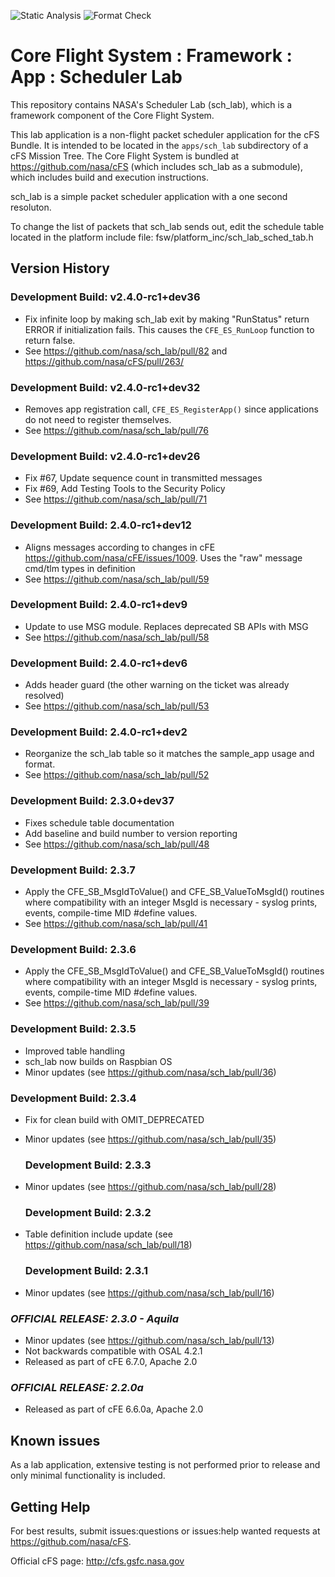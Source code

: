 ![Static Analysis](https://github.com/nasa/sch_lab/workflows/Static%20Analysis/badge.svg)
![Format Check](https://github.com/nasa/sch_lab/workflows/Format%20Check/badge.svg)

# Core Flight System : Framework : App : Scheduler Lab

This repository contains NASA's Scheduler Lab (sch_lab), which is a framework component of the Core Flight System.

This lab application is a non-flight packet scheduler application for the cFS Bundle. It is intended to be located in the `apps/sch_lab` subdirectory of a cFS Mission Tree. The Core Flight System is bundled at <https://github.com/nasa/cFS> (which includes sch_lab as a submodule), which includes build and execution instructions.

sch_lab is a simple packet scheduler application with a one second resoluton.

To change the list of packets that sch_lab sends out, edit the schedule table located in the platform include file: fsw/platform_inc/sch_lab_sched_tab.h

## Version History

### Development Build: v2.4.0-rc1+dev36

- Fix infinite loop by making sch_lab exit by making "RunStatus" return ERROR if initialization fails. This causes the `CFE_ES_RunLoop` function to return false.
- See <https://github.com/nasa/sch_lab/pull/82> and <https://github.com/nasa/cFS/pull/263/>

### Development Build: v2.4.0-rc1+dev32

- Removes app registration call, `CFE_ES_RegisterApp()` since applications do not need to register themselves.
- See <https://github.com/nasa/sch_lab/pull/76>

### Development Build: v2.4.0-rc1+dev26

- Fix #67, Update sequence count in transmitted messages
- Fix #69, Add Testing Tools to the Security Policy
- See <https://github.com/nasa/sch_lab/pull/71>

### Development Build: 2.4.0-rc1+dev12

- Aligns messages according to changes in cFE <https://github.com/nasa/cFE/issues/1009>. Uses the "raw" message cmd/tlm types in definition
- See <https://github.com/nasa/sch_lab/pull/59>

### Development Build: 2.4.0-rc1+dev9

- Update to use MSG module. Replaces deprecated SB APIs with MSG
- See <https://github.com/nasa/sch_lab/pull/58>

### Development Build: 2.4.0-rc1+dev6

- Adds header guard (the other warning on the ticket was already resolved)
- See <https://github.com/nasa/sch_lab/pull/53>

### Development Build: 2.4.0-rc1+dev2

- Reorganize the sch_lab table so it matches the sample_app usage and format.
- See <https://github.com/nasa/sch_lab/pull/52>

### Development Build: 2.3.0+dev37

- Fixes schedule table documentation
- Add baseline and build number to version reporting
- See <https://github.com/nasa/sch_lab/pull/48>

### Development Build: 2.3.7

- Apply the CFE_SB_MsgIdToValue() and CFE_SB_ValueToMsgId() routines where compatibility with an integer MsgId is necessary - syslog prints, events, compile-time MID #define values.
- See <https://github.com/nasa/sch_lab/pull/41>

### Development Build: 2.3.6

- Apply the CFE_SB_MsgIdToValue() and CFE_SB_ValueToMsgId() routines where compatibility with an integer MsgId is necessary - syslog prints, events, compile-time MID #define values.
- See <https://github.com/nasa/sch_lab/pull/39>

### Development Build: 2.3.5

- Improved table handling
- sch_lab now builds on Raspbian OS
- Minor updates (see <https://github.com/nasa/sch_lab/pull/36>)

### Development Build: 2.3.4

- Fix for clean build with OMIT_DEPRECATED
- Minor updates (see <https://github.com/nasa/sch_lab/pull/35>)

  ### Development Build: 2.3.3

- Minor updates (see <https://github.com/nasa/sch_lab/pull/28>)

  ### Development Build: 2.3.2

- Table definition include update (see <https://github.com/nasa/sch_lab/pull/18>)

  ### Development Build: 2.3.1

- Minor updates (see <https://github.com/nasa/sch_lab/pull/16>)

### _**OFFICIAL RELEASE: 2.3.0 - Aquila**_

- Minor updates (see <https://github.com/nasa/sch_lab/pull/13>)
- Not backwards compatible with OSAL 4.2.1
- Released as part of cFE 6.7.0, Apache 2.0

### _**OFFICIAL RELEASE: 2.2.0a**_

- Released as part of cFE 6.6.0a, Apache 2.0

## Known issues

As a lab application, extensive testing is not performed prior to release and only minimal functionality is included.

## Getting Help

For best results, submit issues:questions or issues:help wanted requests at <https://github.com/nasa/cFS>.

Official cFS page: <http://cfs.gsfc.nasa.gov>
